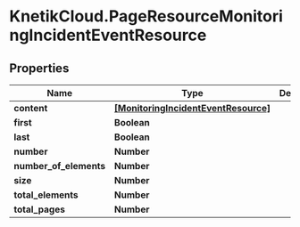 # KnetikCloud.PageResourceMonitoringIncidentEventResource

## Properties
Name | Type | Description | Notes
------------ | ------------- | ------------- | -------------
**content** | [**[MonitoringIncidentEventResource]**](MonitoringIncidentEventResource.md) |  | [optional] 
**first** | **Boolean** |  | [optional] 
**last** | **Boolean** |  | [optional] 
**number** | **Number** |  | [optional] 
**number_of_elements** | **Number** |  | [optional] 
**size** | **Number** |  | [optional] 
**total_elements** | **Number** |  | [optional] 
**total_pages** | **Number** |  | [optional] 


